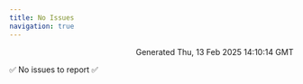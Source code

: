 ```yaml
---
title: No Issues
navigation: true
---
```


<p style="text-align:right;color:#cccs">
Generated Thu, 13 Feb 2025 14:10:14 GMT
</p>
<p>✅ No issues to report ✅</p>



